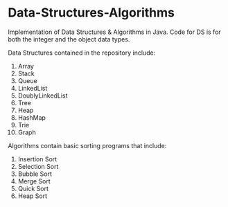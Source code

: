 # Data-Structures-Algorithms
Implementation of Data Structures & Algorithms in Java.
Code for DS is for both the integer and the object data types.

Data Structures contained in the repository include:

1. Array
2. Stack
3. Queue
4. LinkedList
5. DoublyLinkedList
6. Tree
7. Heap
8. HashMap
9. Trie
10. Graph

Algorithms contain basic sorting programs that include:

1. Insertion Sort
2. Selection Sort
3. Bubble Sort
4. Merge Sort
5. Quick Sort
6. Heap Sort
